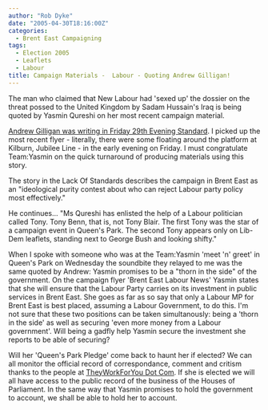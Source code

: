 ```yaml
---
author: "Rob Dyke"
date: "2005-04-30T18:16:00Z"
categories:
  - Brent East Campaigning
tags:
  - Election 2005
  - Leaflets
  - Labour
title: Campaign Materials -  Labour - Quoting Andrew Gilligan!
---
```

The man who claimed that New Labour had 'sexed up' the dossier on the threat possed to the United Kingdom by Sadam Hussain's Iraq is being quoted by Yasmin Qureshi on her most recent campaign material.

[Andrew Gilligan was writing in Friday 29th Evening Standard](http://www.thisislondon.co.uk/news/articles/18256945). I picked up the most recent flyer - literally, there were some floating around the platform at Kilburn, Jubilee Line - in the early evening on Friday. I must congratulate Team:Yasmin on the quick turnaround of producing materials using this story.

The story in the Lack Of Standards describes the campaign in Brent East as an "ideological purity contest about who can reject Labour party policy most effectively."

He continues... "Ms Qureshi has enlisted the help of a Labour politician called Tony. Tony Benn, that is, not Tony Blair. The first Tony was the star of a campaign event in Queen's Park. The second Tony appears only on Lib-Dem leaflets, standing next to George Bush and looking shifty."

When I spoke with someone who was at the Team:Yasmin 'meet 'n' greet' in Queen's Park on Wednesday the soundbite they relayed to me was the same quoted by Andrew: Yasmin promises to be a "thorn in the side" of the government. On the campaign flyer 'Brent East Labour News' Yasmin states that she will ensure that the Labour Party carries on its investment in public services in Brent East. She goes as far as so say that only a Labour MP for Brent East is best placed, assuming a Labour Government, to do this. I'm not sure that these two positions can be taken simultanously: being a 'thorn in the side' as well as securing 'even more money from a Labour government'. Will being a gadfly help Yasmin secure the investment she reports to be able of securing?

Will her 'Queen's Park Pledge' come back to haunt her if elected? We can all monitor the official record of correspondance, comment and critism thanks to the people at [TheyWorkForYou Dot Com](http://www.theyworkforyou.com). If she is elected we will all have access to the public record of the business of the Houses of Parliament. In the same way that Yasmin promises to hold the government to account, we shall be able to hold her to account.
